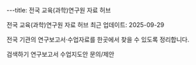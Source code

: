 ---title: 전국 교육(과학)연구원 자료 허브


전국 교육(과학)연구원 자료 허브
최근 업데이트: 2025-09-29

전국 기관의 연구보고서·수업자료를 한곳에서 찾을 수 있도록 정리합니다.

검색하기
연구보고서
수업지도안
문의/제안
